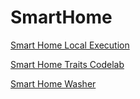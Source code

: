 # SmartHome

[Smart Home Local Execution](https://codelabs.developers.google.com/codelabs/smarthome-local)

[Smart Home Traits Codelab](https://codelabs.developers.google.com/codelabs/smarthome-traits/index.html?index=..%2F..index)

[Smart Home Washer](https://codelabs.developers.google.com/codelabs/smarthome-washer/#1)
